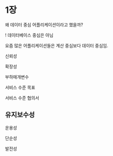 # 1장

왜 데이터 중심 어플리케이션이라고 했을까?

! 데이터베이스 중심은 아님

요즘 많은 어플리케이션들은 계산 중심보다 데이터 중심임.

신뢰성

확장성

부하매개변수

서비스 수준 목표

서비스 수준 협의서

## 유지보수성 

운용성

단순성

발전성
